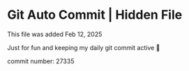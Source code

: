 # Git Auto Commit | Hidden File

This file was added Feb 12, 2025

Just for fun and keeping my daily git commit active 🤪

commit number: 27335
